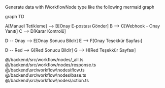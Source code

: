 Generate data with IWorkflowNode type like the following mermaid graph

graph TD

A[Manuel Tetikleme] --> B[Onay E-postası Gönder]
B --> C[Webhook - Onay Yanıtı]
C --> D[Karar Kontrolü]

D -- Onay --> E[Onay Sonucu Bildir]
E --> F[Onay Teşekkür Sayfası]

D -- Red --> G[Red Sonucu Bildir]
G --> H[Red Teşekkür Sayfası]

@/backend/src/workflow/nodes/_all.ts @/backend/src/workflow/nodes/response.ts  @/backend\src\workflow\nodes\flow.ts @/backend\src\workflow\nodes\base.ts @/backend\src\workflow\nodes\action.ts